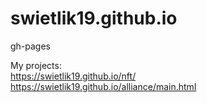 # swietlik19.github.io
gh-pages <br>

My projects: <br>
https://swietlik19.github.io/nft/ <br>
https://swietlik19.github.io/alliance/main.html <br>
